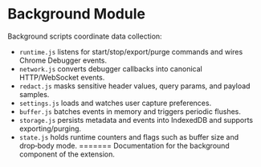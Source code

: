 # Background Module

Background scripts coordinate data collection:

- `runtime.js` listens for start/stop/export/purge commands and wires Chrome Debugger events.
- `network.js` converts debugger callbacks into canonical HTTP/WebSocket events.
- `redact.js` masks sensitive header values, query params, and payload samples.
- `settings.js` loads and watches user capture preferences.
- `buffer.js` batches events in memory and triggers periodic flushes.
- `storage.js` persists metadata and events into IndexedDB and supports exporting/purging.
- `state.js` holds runtime counters and flags such as buffer size and drop‑body mode.
=======
Documentation for the background component of the extension.
